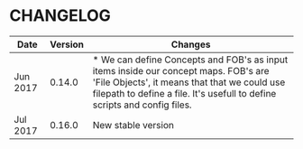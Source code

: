 
# CHANGELOG

|Date     |Version |Changes |
|-------- |------- |------- |
|Jun 2017 |0.14.0  | * We can define Concepts and FOB's as input items inside our concept maps. FOB's are 'File Objects', it means that that we could use filepath to define a file. It's usefull to define scripts and config files. |
|Jul 2017 |0.16.0  | New stable version |
